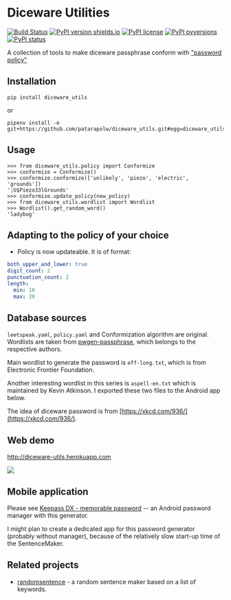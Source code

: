 # Diceware Utilities

[![Build Status](https://travis-ci.org/patarapolw/diceware_utils.svg?branch=master)](https://travis-ci.org/patarapolw/diceware_utils)
[![PyPI version shields.io](https://img.shields.io/pypi/v/diceware_utils.svg)](https://pypi.python.org/pypi/diceware_utils/)
[![PyPI license](https://img.shields.io/pypi/l/diceware_utils.svg)](https://pypi.python.org/pypi/diceware_utils/)
[![PyPI pyversions](https://img.shields.io/pypi/pyversions/diceware_utils.svg)](https://pypi.python.org/pypi/diceware_utils/)
[![PyPI status](https://img.shields.io/pypi/status/diceware_utils.svg)](https://pypi.python.org/pypi/diceware_utils/)

A collection of tools to make diceware passphrase conform with ["password policy"](https://en.wikipedia.org/wiki/Password_policy)

## Installation

```commandline
pip install diceware_utils
```

or

```commandline
pipenv install -e git+https://github.com/patarapolw/diceware_utils.git#egg=diceware_utils
```

## Usage

```pycon
>>> from diceware_utils.policy import Conformize
>>> conformize = Conformize()
>>> conformize.conformize(['unlikely', 'piezo', 'electric', 'grounds'])
';U$Piezo33lGrounds'
>>> conformize.update_policy(new_policy)
>>> from diceware_utils.wordlist import Wordlist
>>> Wordlist().get_random_word()
'ladybug'
```

## Adapting to the policy of your choice 

- Policy is now updateable. It is of format:

```yaml
both_upper_and_lower: true
digit_count: 2
punctuation_count: 2
length:
  min: 10
  max: 20
```
## Database sources

`leetspeak.yaml`, `policy.yaml` and Conformization algorithm are original. Wordlists are taken from [pwgen-passphrase](https://github.com/xmikos/pwgen-passphrase), which belongs to the respective authors.

Main wordlist to generate the password is `eff-long.txt`, which is from Electronic Frontier Foundation.

Another interesting wordlist in this series is `aspell-en.txt` which is maintained by Kevin Atkinson. I exported these two files to the Android app below.

The idea of diceware password is from [https://xkcd.com/936/](https://xkcd.com/936/).

## Web demo

http://diceware-utils.herokuapp.com

<img src="https://i.imgur.com/yy7EoW1.png">

## Mobile application

Please see [Keepass DX - memorable password](https://github.com/patarapolw/KeePassDX-memorable-password) -- an Android password manager with this generator.

I might plan to create a dedicated app for this password generator (probably without manager), because of the relatively slow start-up time of the SentenceMaker.

## Related projects

- [randomsentence](https://github.com/patarapolw/randomsentence) - a random sentence maker based on a list of keywords.
